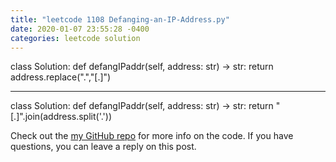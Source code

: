 ```yaml
---
title: "leetcode 1108 Defanging-an-IP-Address.py"
date: 2020-01-07 23:55:28 -0400
categories: leetcode solution
---
```


class Solution:
    def defangIPaddr(self, address: str) -> str:
        return address.replace(".","[.]")

-------------------------------------------------

class Solution:
    def defangIPaddr(self, address: str) -> str:
        return "[.]".join(address.split('.'))


Check out the [my GitHub repo][hyuk-gh] for more info on the code. If you have questions, you can leave a reply on this post.

[hyuk-gh]:   https://github.com/dlgur1994/StudyAlgorithms/tree/master/leetcode
